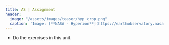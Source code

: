 ```yaml
---
title: AS | Assignment
header:
  image: "/assets/images/teaser/hyp_crop.png"
  caption: 'Image: [**NASA - Hyperion**](https://earthobservatory.nasa.gov/features/EO1Tenth/page3.php){:target="_blank"}'
---
```

<!--Read the Introduction to Hyperspectral in [Unit 5](/moer-mpg-upscaling/unit05/unit05-02_Hyperspectral_Remote_Sensing.html){:target="_blank"}-->

* Do the exercises in this unit. 


